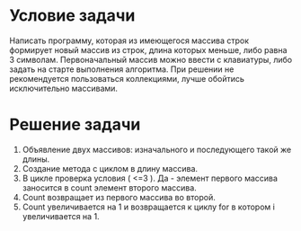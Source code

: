 Условие задачи
=============== 

Написать программу, которая из имеющегося массива строк формирует новый массив из строк, длина которых меньше, либо равна 3 символам. Первоначальный массив можно ввести с клавиатуры, либо задать на старте выполнения алгоритма. При решении не рекомендуется пользоваться коллекциями, лучше обойтись исключительно массивами.

Решение задачи
================
1. Объявление двух массивов: изначального и последующего такой же длины. 
2. Создание метода с циклом в длину массива.
3. В цикле проверка условия ( <=3 ). Да - элемент первого массива заносится в count элемент второго массива.
4. Сount возвращает из первого массива во второй.
5. Сount увеличивается на 1 и возвращается к циклу for в котором i увеличивается на 1. 

